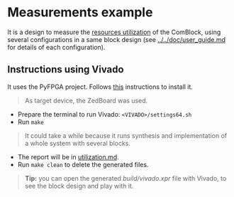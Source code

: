 # Measurements example

It is a design to measure the [resources utilization](utilization.md) of the ComBlock, using
several configurations in a same block design (see [../../doc/user_guide.md](#resources) for
details of each configuration).

## Instructions using Vivado

It uses the PyFPGA project. Follows [this](https://gitlab.com/rodrigomelo9/pyfpga#installation)
instructions to install it.

> As target device, the ZedBoard was used.

* Prepare the terminal to run Vivado: `<VIVADO>/settings64.sh`
* Run `make`

> It could take a while because it runs synthesis and implementation of a whole system with
> several blocks.

* The report will be in [utilization.md](utilization.md).
* Run `make clean` to delete the generated files.

> **Tip:** you can open the generated *build/vivado.xpr* file with Vivado, to see the block design
> and play with it.
